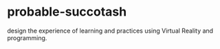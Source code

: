 # probable-succotash
design the experience of learning and practices using Virtual Reality and programming.
